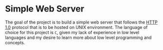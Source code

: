 # Simple Web Server

The goal of the project is to build a simple web server that follows the [HTTP 1.0](https://datatracker.ietf.org/doc/html/rfc1945) protocol that is to be hosted on UNIX environment. The language of choice for this project is `C`, given my lack of experience in low level languages and my desire to learn more about low level programming and concepts.